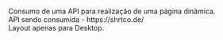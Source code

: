 <br>
Consumo de uma API para realização de uma página dinâmica.
<br>
API sendo consumida - https://shrtco.de/
<br>
Layout apenas para Desktop.
